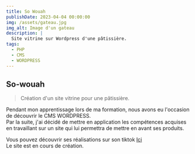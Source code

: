 ```yaml
---
title: So Wouah
publishDate: 2023-04-04 00:00:00
img: /assets/gateau.jpg
img_alt: Image d'un gateau
description: |
  Site vitrine sur Wordpress d'une pâtissière. 
tags:
  - PHP
  - CMS
  - WORDPRESS
---
```


## So-wouah

> Création d'un site vitrine pour une pâtissière.

Pendant mon apprentissage lors de ma formation, nous avons eu l'occasion de découvrir le CMS WORDPRESS. </br> Par la suite, j'ai décidé de mettre en application les compétences acquises en travaillant sur un site qui lui permettra de mettre en avant ses produits. 

Vous pouvez découvrir ses réalisations sur son tiktok <a class="btn-link" href="https://www.tiktok.com/@so_wouah"> Ici </a>
</br>
Le site est en cours de création.
